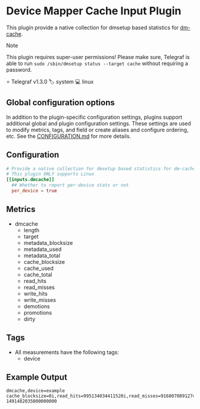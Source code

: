 # Device Mapper Cache Input Plugin

This plugin provide a native collection for dmsetup based statistics for
[dm-cache][dmcache].

> [!NOTE]
> This plugin requires super-user permissions! Please make sure, Telegraf is
> able to run `sudo /sbin/dmsetup status --target cache` without requiring a
> password.

⭐ Telegraf v1.3.0
🏷️ system
💻 linux

[dmcache]: https://docs.kernel.org/admin-guide/device-mapper/cache.html

## Global configuration options <!-- @/docs/includes/plugin_config.md -->

In addition to the plugin-specific configuration settings, plugins support
additional global and plugin configuration settings. These settings are used to
modify metrics, tags, and field or create aliases and configure ordering, etc.
See the [CONFIGURATION.md][CONFIGURATION.md] for more details.

[CONFIGURATION.md]: ../../../docs/CONFIGURATION.md#plugins

## Configuration

```toml @sample.conf
# Provide a native collection for dmsetup based statistics for dm-cache
# This plugin ONLY supports Linux
[[inputs.dmcache]]
  ## Whether to report per-device stats or not
  per_device = true
```

## Metrics

- dmcache
  - length
  - target
  - metadata_blocksize
  - metadata_used
  - metadata_total
  - cache_blocksize
  - cache_used
  - cache_total
  - read_hits
  - read_misses
  - write_hits
  - write_misses
  - demotions
  - promotions
  - dirty

## Tags

- All measurements have the following tags:
  - device

## Example Output

```text
dmcache,device=example cache_blocksize=0i,read_hits=995134034411520i,read_misses=916807089127424i,write_hits=195107267543040i,metadata_used=12861440i,write_misses=563725346013184i,promotions=3265223720960i,dirty=0i,metadata_blocksize=0i,cache_used=1099511627776ii,cache_total=0i,length=0i,metadata_total=1073741824i,demotions=3265223720960i 1491482035000000000
```
